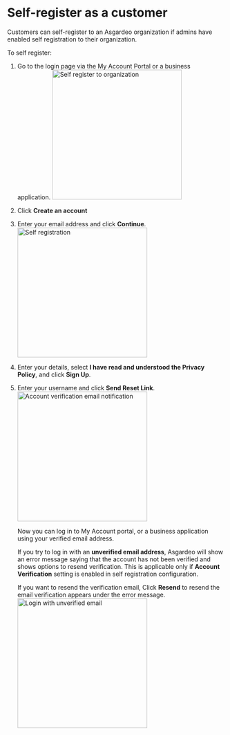 # Self-register as a customer

Customers can self-register to an Asgardeo organization if admins have <a :href="$withBase('/guides/organization-settings/configure-self-registration/')">enabled self registration to their organization</a>.

To self register:

1. Go to the login page via the <a :href="$withBase('/guides/users/self-service/customer/#access-my-account-portal')">My Account Portal</a> or a business application.
   <img :src="$withBase('/assets/img/guides/organization/self-service/customer/recover-your-password.png')" alt="Self register to organization" width="300">
2. Click **Create an account**
3. Enter your email address and click **Continue**.
   <img :src="$withBase('/assets/img/guides/organization/self-service/customer/self-registration-enter-username.png')" alt="Self registration" width="300">
4. Enter your details, select **I have read and understood the Privacy Policy**, and click **Sign Up**.
5. Enter your username and click **Send Reset Link**.
   <img :src="$withBase('/assets/img/guides/organization/self-service/customer/account-verification-email.png')" alt="Account verification email notification" width="300">
    
    Now you can log in to My Account portal, or a business application using your verified email address.
    
    If you try to log in with an **unverified email address**, Asgardeo will show an error message saying that the account has not been verified and shows options to resend verification. This is applicable only if **Account Verification** setting is enabled in <a :href="$withBase('/guides/organization-settings/configure-self-registration/')">self registration configuration</a>. 
    
    If you want to resend the verification email, Click **Resend** to resend the email verification appears under the error message.
    <img :src="$withBase('/assets/img/guides/organization/self-service/customer/login-with-unverified-email.png')" alt="Login with unverified email" width="300"> 
